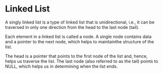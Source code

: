 # Linked List

A singly linked list is a type of linked list that is unidirectional, i.e., it can be traversed in only one direction from the head to the last node (tail).

Each element in a linked list is called a node. A single node contains data and a pointer to the ​next node, which helps to maintain​ the structure of the list.

The head is a pointer that points to the first node of the list and, hence, helps us traverse the list. The last node (also referred to as the tail) points to NULL, which helps us in determining when the list ends.
